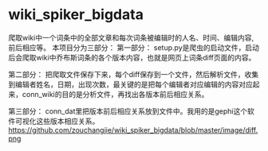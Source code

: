 # wiki_spiker_bigdata
爬取wiki中一个词条中的全部文章和每次词条被编辑时的人名、时间、编辑内容,前后相应等。
本项目分为三部分：
第一部分：
setup.py是爬虫的启动文件，启动后会爬取wiki中乔布斯词条的各个版本内容，也就是网页上词条diff页面的内容。

第二部分：
把爬取文件保存下来，每个diff保存到一个文件，然后解析文件，收集到编辑者姓名，日期，出现次数，最关键的是把每个编辑者对应编辑的内容对应起来，conn_wiki的目的是分析文件，再找出各版本前后相应关系。

第三部分：
conn_dat里把版本前后相应关系放到文件中。我用的是gephi这个软件可视化这些版本相应关系。
https://github.com/zouchangjie/wiki_spiker_bigdata/blob/master/image/diff.png
